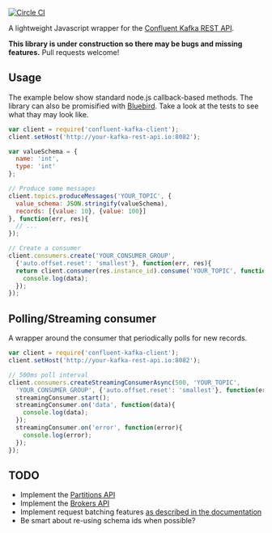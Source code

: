 [![Circle CI](https://circleci.com/gh/blikkhq/confluent-kafka-client-js.svg?style=svg)](https://circleci.com/gh/blikkhq/confluent-kafka-client-js)

A lightweight Javascript wrapper for the [Confluent Kafka REST API](http://confluent.io/docs/current/kafka-rest/docs/intro.html). 

**This library is under construction so there may be bugs and missing features.** Pull requests welcome!

## Usage

The example below show standard node.js callback-based methods. The library can also be promisified with [Bluebird](https://github.com/petkaantonov/bluebird). Take a look at the tests to see what thay may look like.

```javascript
var client = require('confluent-kafka-client');
client.setHost('http://your-kafka-rest-api.io:8082');

var valueSchema = {
  name: 'int',
  type: 'int'
};

// Produce some messages
client.topics.produceMessages('YOUR_TOPIC', {
  value_schema: JSON.stringify(valueSchema),
  records: [{value: 10}, {value: 100}]
}, function(err, res){
  // ...
});

// Create a consumer
client.consumers.create('YOUR_CONSUMER_GROUP', 
  {'auto.offset.reset': 'smallest'}, function(err, res){
  return client.consumer(res.instance_id).consume('YOUR_TOPIC', function(err, data){
    console.log(data);
  });
});

```

## Polling/Streaming consumer

A wrapper around the consumer that periodically polls for new records.

```javascript
var client = require('confluent-kafka-client');
client.setHost('http://your-kafka-rest-api.io:8082');

// 500ms poll interval
client.consumers.createStreamingConsumerAsync(500, 'YOUR_TOPIC', 
  'YOUR_CONSUMER_GROUP', {'auto.offset.reset': 'smallest'}, function(err, streamingConsumer){
  streamingConsumer.start();
  streamingConsumer.on('data', function(data){
    console.log(data);
  });
  streamingConsumer.on('error', function(error){
    console.log(error);
  });
});
```


## TODO

- Implement the [Partitions API](http://confluent.io/docs/current/kafka-rest/docs/api.html#partitions)
- Implement the [Brokers API](http://confluent.io/docs/current/kafka-rest/docs/api.html#brokers)
- Implement request batching features [as described in the documentation](http://confluent.io/docs/current/app-development.html#non-java-applications-rest-proxy)
- Be smart about re-using schema ids when possible?
